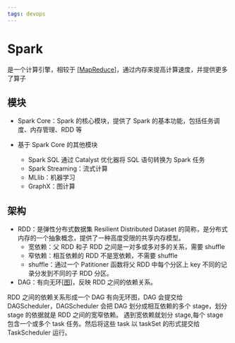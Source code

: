 ```yaml
---
tags: devops
---
```


# Spark

是一个计算引擎，相较于 [[MapReduce]]，通过内存来提高计算速度，并提供更多了算子

## 模块

- Spark Core：Spark 的核心模块，提供了 Spark 的基本功能，包括任务调度、内存管理、RDD 等
- 基于 Spark Core 的其他模块

  - Spark SQL 通过 Catalyst 优化器将 SQL 语句转换为 Spark 任务
  - Spark Streaming：流式计算
  - MLlib：机器学习
  - GraphX：图计算

## 架构

- RDD：是弹性分布式数据集 Resilient Distributed Dataset 的简称，是分布式内存的一个抽象概念，提供了一种高度受限的共享内存模型。
  - 宽依赖：父 RDD 和子 RDD 之间是一对多或多对多的关系，需要 shuffle
  - 窄依赖：相互依赖的 RDD 不是宽依赖，不需要 shuffle
  - shuffle：通过一个 Patitioner 函数将父 RDD 中每个分区上 key 不同的记录分发到不同的子 RDD 分区。
- DAG：有向无环[[图]]，反映 RDD 之间的依赖关系。

RDD 之间的依赖关系形成一个 DAG 有向无环图，DAG 会提交给 DAGScheduler，DAGScheduler 会把 DAG 划分成相互依赖的多个 stage，划分 stage 的依据就是 RDD 之间的宽窄依赖。
遇到宽依赖就划分 stage,每个 stage 包含一个或多个 task 任务。然后将这些 task 以 taskSet 的形式提交给 TaskScheduler 运行。

[//begin]: # "Autogenerated link references for markdown compatibility"
[mapreduce]: ../hadoop/MapReduce.md "MapReduce @dean2008mapreduce"
[图]: ../../algorithm/data_structure/图.md "图"
[//end]: # "Autogenerated link references"
